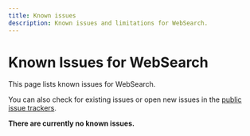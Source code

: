 ```yaml
---
title: Known issues
description: Known issues and limitations for WebSearch.
---
```


# Known Issues for WebSearch

This page lists known issues for WebSearch.

You can also check for existing issues or open new issues in the [public issue trackers](https://github.com/animeshon/issue-tracker).

**There are currently no known issues.**
